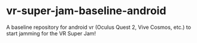 # vr-super-jam-baseline-android
A baseline repository for android vr (Oculus Quest 2, Vive Cosmos, etc.) to start jamming for the VR Super Jam!
